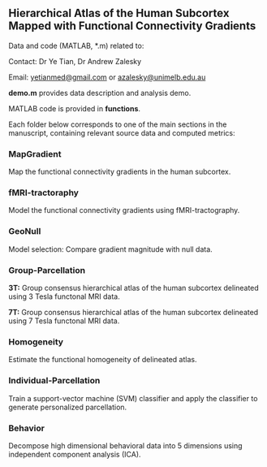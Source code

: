 ## Hierarchical Atlas of the Human Subcortex Mapped with Functional Connectivity Gradients

Data and code (MATLAB, *.m) related to:

Contact: Dr Ye Tian, Dr Andrew Zalesky

Email: yetianmed@gmail.com or azalesky@unimelb.edu.au

**demo.m** provides data description and analysis demo.

MATLAB code is provided in **functions**.

Each folder below corresponds to one of the main sections in the manuscript, containing relevant source data and computed metrics:

### MapGradient

   Map the functional connectivity gradients in the human subcortex.

### fMRI-tractoraphy

   Model the functional connectivity gradients using fMRI-tractography.

### GeoNull

   Model selection: Compare gradient magnitude with null data.

### Group-Parcellation

   **3T:** Group consensus hierarchical atlas of the human subcortex delineated using 3 Tesla functonal MRI data.  

   **7T:** Group consensus hierarchical atlas of the human subcortex delineated using 7 Tesla functonal MRI data.  

### Homogeneity

   Estimate the functional homogeneity of delineated atlas.

### Individual-Parcellation

   Train a support-vector machine (SVM) classifier and apply the classifier to generate personalized parcellation.
   
### Behavior

   Decompose high dimensional behavioral data into 5 dimensions using independent component analysis (ICA).







 

 
